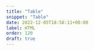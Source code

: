 ```yaml
---
title: "Table"
snippet: "Table"
date: 2022-12-05T18:58:11+08:00
label: HTML
order: 120
draft: true
---
```


